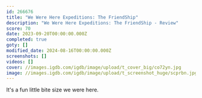 ```yaml
---
id: 266676
title: "We Were Here Expeditions: The FriendShip"
description: "We Were Here Expeditions: The FriendShip - Review"
score: 70
date: 2023-09-20T00:00:00.000Z
completed: true
goty: []
modified_date: 2024-08-16T00:00:00.000Z
screenshots: []
videos: []
cover: //images.igdb.com/igdb/image/upload/t_cover_big/co72yn.jpg
image: //images.igdb.com/igdb/image/upload/t_screenshot_huge/scprbn.jpg
---
```

It's a fun little bite size we were here.